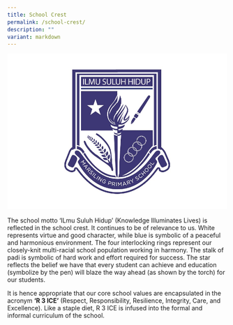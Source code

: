 ```yaml
---
title: School Crest
permalink: /school-crest/
description: ""
variant: markdown
---
```

![](/images/MPS%20Logos%20(School%20&%2060th%20Anniversary)%200710-01.jpg)

The school motto ‘ILmu Suluh Hidup’ (Knowledge Illuminates Lives) is reflected in the school crest. It continues to be of relevance to us. White represents virtue and good character, while blue is symbolic of a peaceful and harmonious environment. The four interlocking rings represent our closely-knit multi-racial school population working in harmony. The stalk of padi is symbolic of hard work and effort required for success. The star reflects the belief we have that every student can achieve and education (symbolize by the pen) will blaze the way ahead (as shown by the torch) for our students.  

It is hence appropriate that our core school values are encapsulated in the acronym **‘R 3 ICE’** (Respect, Responsibility, Resilience, Integrity, Care, and Excellence). Like a staple diet, R 3 ICE is infused into the formal and informal curriculum of the school.